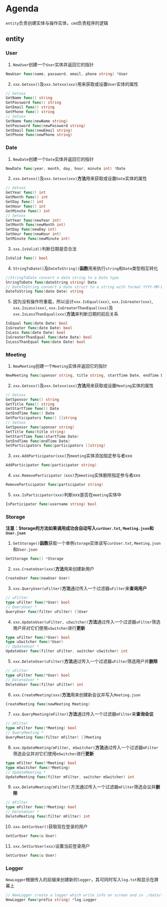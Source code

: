# Agenda

`entity`负责创建实体与操作实体，`cmd`负责程序的逻辑

## entity

### User

1. `NewUser`创建一个`User`实体并返回它的指针 

```go
NewUser func(name, password, email, phone string) *User
```

2. `xxx.Getxxx()`及`xxx.Setxxx(xxx)`用来获取或设置`User`实体的属性

```go
// Getxxx
GetName func() string
GetPassword func() string
GetEmail func() string
GetPhone func() string
// Setxxx
SetName func(newName string)
SetPassword func(newPassword string)
SetEmail func(newEmail string)
SetPhone func(newPhone string)
```

### Date

1. `NewDate`创建一个`Date`实体并返回它的指针

```go
NewDate func(year, month, day, hour, minute int) *Date
```

2. `xxx.Getxxx()`及`xxx.Setxxx(xxx)`**方法**用来获取或设置`Date`实体的属性

```go
// Getxxx
GetYear func() int
GetMonth func() int
GetDay func() int
GetHour func() int
GetMinute func() int
// Setxxx
SetYear func(newYear int) 
SetMonth func(newMonth int)
SetDay func(newDay int) 
SetHour func(newHour int) 
SetMinute func(newMinute int) 
```

3. `xxx.IsValid()`判断日期是否合法

```go
IsValid func() bool
```

4. `StringToDate()`及`DateToString()`**函数**用来执行`string`和`Date`类型相互转化

```go
//StringToDate convert a date string to a Date type
StringToDate func(dateString string) Date
// DateToString convert a Date struct to a string with format YYYY-MM-DD/HH:mm
DateToString func(date Date) string
```

5. 因为没有操作符重载，所以设计`xxx.IsEqual(xxx)`, `xxx.IsGreater(xxx)`, `xxx.IsLess(xxx)`, `xxx.IsGreaterThanEqual(xxx)`及`xxx.IsLessThanEqual(xxx)`**方法**来判断日期的前后关系

```go
IsEqual func(date Date) bool
IsGreater func(date Date) bool
IsLess func(date Date) bool
IsGreaterThanEqual func(date Date) bool
IsLessThanEqual func(date Date) bool
```

### Meeting

1. `NewMeeting`创建一个`Meeting`实体并返回它的指针

```go
NewMeeting func(sponsor string, title string, startTime Date, endTime Date, participators []string) *Meeting
```

2. `xxx.Getxxx()`及`xxx.Setxxx(xxx)`**方法**用来获取或设置`Meeting`实体的属性

```go
// Getxxx
GetSponsor func() string
GetTitle func() string
GetStartTime func() Date
GetEndTime func() Date
GetParticipators func() []string
// Setxxx
SetSponsor func(sponsor string)
SetTitle func(title string)
SetStartTime func(startTime Date)
SetEndTime func(endTime Date)
SetParticipators func(participators []string)
```

3. `xxx.AddParticipator(xxx)`为`meeting`实体添加指定参与者xxx

```go
AddParticipator func(participator string)
```

4. `xxx.RemoveParticipator（xxx)`为`meeting`实体删除指定参与者xxx

```go
RemoveParticipator func(participator string)
```

5. `xxx.IsParticipator(xxx)`判断xxx是否在`meeting`实体中

```go
IsParticipator func(username string) bool
```

### Storage

**注意：Storage的方法如果调用成功会自动写入`curUser.txt`, `Meeting.json`和`User.json`**

1. `GetStorage()`**函数**获取一个单例`storage`实体读写`curUser.txt`, `Meeting.json`和`User.json`

```go
GetStorage func() *Storage
```

2. `xxx.CreateUser(xxx)`**方法**用来创建新用户

```go
CreateUser func(newUser User)
```

3. `xxx.QueryUser(uFilter)`**方法**通过传入一个过滤器`uFilter`来**查询用户**

```go
// uFilter
type uFilter func(*User) bool
// QueryUser *
QueryUser func(filter uFilter) []User
```

4. `xxx.UpdateUser(uFilter, uSwitcher)`**方法**通过传入一个过滤器`uFilter`筛选用户并对它们使用`uSwitcher`进行**更新**

```go
type uFilter func(*User) bool
type uSwitcher func(*User)
// UpdateUser *
UpdateUser func(filter uFilter, switcher uSwitcher) int
```

5. `xxx.DeleteUser(uFilter)`**方法**通过传入一个过滤器`uFilter`筛选用户并**删除**

```go
// uFilter
type uFilter func(*User) bool
// DeleteUser *
DeleteUser func(filter uFilter) int
```

6. `xxx.CreateMeeting(xxx)`**方法**用来创建新会议并写入`Meeting.json`

```go
CreateMeeting func(newMeeting Meeting)
```

7. `xxx.QueryMeeting(mFilter)`**方法**通过传入一个过滤器`mFilter`来**查询会议**

```go
// mFilter
type mFilter func(*Meeting) bool
// QueryMeeting *
QueryMeeting func(filter mFilter) []Meeting
```

8. `xxx.UpdateMeeting(mFilter, mSwitcher)`**方法**通过传入一个过滤器`mFilter`筛选会议并对它们使用`mSwitcher`进行**更新**

```go
type mFilter func(*Meeting) bool
type mSwitcher func(*Meeting)
// UpdateMeeting *
UpdateMeeting func(filter mFilter, switcher mSwitcher) int
```

9. `xxx.DeleteMeeting(mFilter)`方法通过传入一个过滤器`mFilter`筛选会议并**删除**

```go
// mFilter
type mFilter func(*Meeting) bool
// DeleteUser *
DeleteMeeting func(filter mFilter) int
```

10. `xxx.GetCurUser()`获取现在登录的用户

```go
SetCurUser func(u User)
```

11. `xxx.SetCurUser(xxx)`设置当前登录用户

```go
SetCurUser func(u User)
```

### Logger

`NewLogger`根据传入的前缀来创建新的`logger`，其可同时写入`log.txt`和显示在屏幕上

```go
// NewLogger create a logger which write info on screen and in ./data/log.txt with specific prefix
NewLogger func(prefix string) *log.Logger
```

